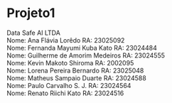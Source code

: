 # Projeto1
Data Safe AI LTDA
<br>
Nome: Ana Flávia Lorêdo RA: 23025092<br>
Nome: Fernanda Mayumi Kuba Kato RA: 23024484<br>
Nome: Guilherme de Amorim Medeiros RA: 23024555<br>
Nome: Kevin Makoto Shiroma RA: 2002095<br>
Nome: Lorena Pereira Bernardo RA: 23025048<br>
Nome: Matheus Sampaio Duarte RA: 23024588<br>
Nome: Paulo Carvalho S. J. RA: 23024564<br>
Nome: Renato Riichi Kato RA: 23024516<br>
